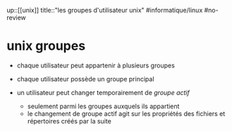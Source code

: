up::[[unix]]
title::"les groupes d'utilisateur unix"
#informatique/linux #no-review 
# unix groupes

 - chaque utilisateur peut appartenir à plusieurs groupes
 - chaque utilisateur possède un groupe principal


 - un utilisateur peut changer temporairement de *groupe actif*
     - seulement parmi les groupes auxquels ils appartient
     - le changement de groupe actif agit sur les propriétés des fichiers et répertoires créés par la suite



